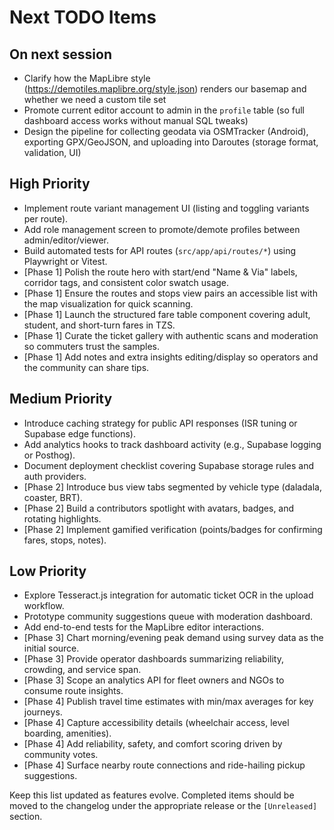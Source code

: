 # Next TODO Items

## On next session
- Clarify how the MapLibre style (https://demotiles.maplibre.org/style.json) renders our basemap and whether we need a custom tile set
- Promote current editor account to admin in the `profile` table (so full dashboard access works without manual SQL tweaks)
- Design the pipeline for collecting geodata via OSMTracker (Android), exporting GPX/GeoJSON, and uploading into Daroutes (storage format, validation, UI)

## High Priority
- Implement route variant management UI (listing and toggling variants per route).
- Add role management screen to promote/demote profiles between admin/editor/viewer.
- Build automated tests for API routes (`src/app/api/routes/*`) using Playwright or Vitest.
- [Phase 1] Polish the route hero with start/end "Name & Via" labels, corridor tags, and consistent color swatch usage.
- [Phase 1] Ensure the routes and stops view pairs an accessible list with the map visualization for quick scanning.
- [Phase 1] Launch the structured fare table component covering adult, student, and short-turn fares in TZS.
- [Phase 1] Curate the ticket gallery with authentic scans and moderation so commuters trust the samples.
- [Phase 1] Add notes and extra insights editing/display so operators and the community can share tips.

## Medium Priority
- Introduce caching strategy for public API responses (ISR tuning or Supabase edge functions).
- Add analytics hooks to track dashboard activity (e.g., Supabase logging or Posthog).
- Document deployment checklist covering Supabase storage rules and auth providers.
- [Phase 2] Introduce bus view tabs segmented by vehicle type (daladala, coaster, BRT).
- [Phase 2] Build a contributors spotlight with avatars, badges, and rotating highlights.
- [Phase 2] Implement gamified verification (points/badges for confirming fares, stops, notes).

## Low Priority
- Explore Tesseract.js integration for automatic ticket OCR in the upload workflow.
- Prototype community suggestions queue with moderation dashboard.
- Add end-to-end tests for the MapLibre editor interactions.
- [Phase 3] Chart morning/evening peak demand using survey data as the initial source.
- [Phase 3] Provide operator dashboards summarizing reliability, crowding, and service span.
- [Phase 3] Scope an analytics API for fleet owners and NGOs to consume route insights.
- [Phase 4] Publish travel time estimates with min/max averages for key journeys.
- [Phase 4] Capture accessibility details (wheelchair access, level boarding, amenities).
- [Phase 4] Add reliability, safety, and comfort scoring driven by community votes.
- [Phase 4] Surface nearby route connections and ride-hailing pickup suggestions.

Keep this list updated as features evolve. Completed items should be moved to the changelog under the appropriate release or the `[Unreleased]` section.
